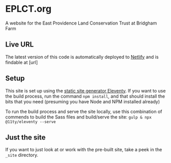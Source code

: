 # EPLCT.org
A website for the East Providence Land Conservation Trust at Bridgham Farm


## Live URL

The latest version of this code is automatically deployed to [Netlify](https://www.netlify.com/) and is findable at [url]


## Setup

This site is set up using the [static site generator Eleventy](https://www.11ty.dev/). If you want to use the build process, run the command `npm install`, and that should install the bits that you need (presuming you have Node and NPM installed already)

To run the build process and serve the site locally, use this combination of commends to build the Sass files and build/serve the site: `gulp & npx @11ty/eleventy --serve`

## Just the site

If you want to just look at or work with the pre-built site, take a peek in the `_site` directory.